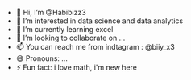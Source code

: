 - 👋 Hi, I’m @Habibizz3
- 👀 I’m interested in data science and data analytics
- 🌱 I’m currently learning excel
- 💞️ I’m looking to collaborate on ...
- 📫 You can reach me from indtagram : @biiy_x3
- 😄 Pronouns: ...
- ⚡ Fun fact: i love math, i'm  new here

<!---
Habibizz3/Habibizz3 is a ✨ special ✨ repository because its `README.md` (this file) appears on your GitHub profile.
You can click the Preview link to take a look at your changes.
--->
